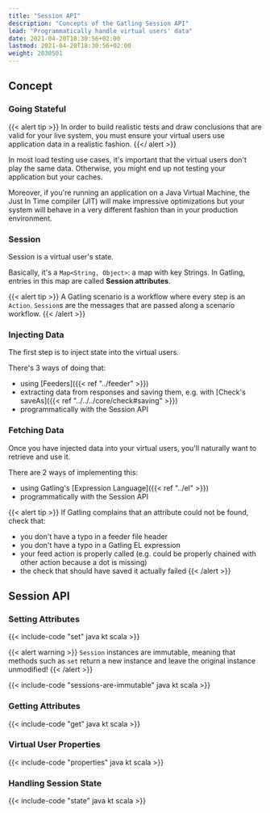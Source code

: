 ```yaml
---
title: "Session API"
description: "Concepts of the Gatling Session API"
lead: "Programmatically handle virtual users' data"
date: 2021-04-20T18:30:56+02:00
lastmod: 2021-04-20T18:30:56+02:00
weight: 2030501
---
```


## Concept

### Going Stateful

{{< alert tip >}}
In order to build realistic tests and draw conclusions that are valid for your live system, you must ensure your virtual users use application data in a realistic fashion.
{{</ alert >}}

In most load testing use cases, it's important that the virtual users don't play the same data.
Otherwise, you might end up not testing your application but your caches.

Moreover, if you're running an application on a Java Virtual Machine, the Just In Time compiler (JIT) will make impressive optimizations but your system will behave in a very different fashion than in your production environment.

### Session

Session is a virtual user's state.

Basically, it's a `Map<String, Object>`: a map with key Strings.
In Gatling, entries in this map are called **Session attributes**.

{{< alert tip >}}
A Gatling scenario is a workflow where every step is an `Action`.
`Session`s are the messages that are passed along a scenario workflow.
{{< /alert >}}

### Injecting Data

The first step is to inject state into the virtual users.

There's 3 ways of doing that:

* using [Feeders]({{< ref "../feeder" >}})
* extracting data from responses and saving them, e.g. with [Check's saveAs]({{< ref "../../../core/check#saving" >}})
* programmatically with the Session API

### Fetching Data

Once you have injected data into your virtual users, you'll naturally want to retrieve and use it.

There are 2 ways of implementing this:

* using Gatling's [Expression Language]({{< ref "../el" >}})
* programmatically with the Session API

{{< alert tip >}}
If Gatling complains that an attribute could not be found, check that:
* you don't have a typo in a feeder file header
* you don't have a typo in a Gatling EL expression
* your feed action is properly called (e.g. could be properly chained with other action because a dot is missing)
* the check that should have saved it actually failed
{{< /alert >}}

## Session API

### Setting Attributes

{{< include-code "set" java kt scala >}}

{{< alert warning >}}
`Session` instances are immutable, meaning that methods such as `set` return a new instance and leave the original instance unmodified!
{{< /alert >}}

{{< include-code "sessions-are-immutable" java kt scala >}}

### Getting Attributes

{{< include-code "get" java kt scala >}}

### Virtual User Properties

{{< include-code "properties" java kt scala >}}

### Handling Session State

{{< include-code "state" java kt scala >}}
